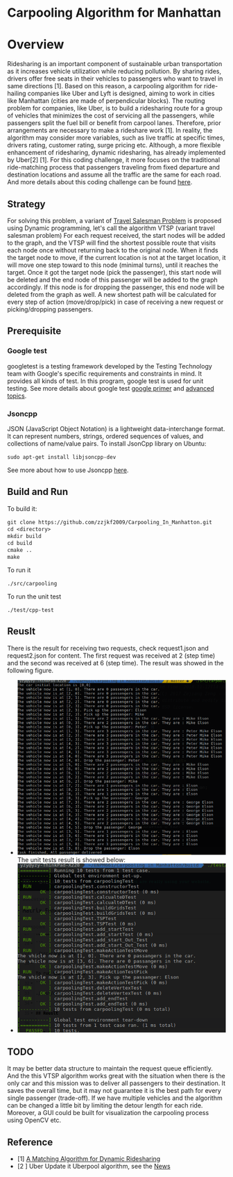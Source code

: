 # Carpooling Algorithm for Manhattan
# Overview 
Ridesharing is an important component of sustainable urban transportation as it increases vehicle utilization while reducing pollution. By sharing rides, drivers offer free seats in their vehicles to passengers who want to travel in same directions [1]. Based on this reason, a carpooling algorithm for ride-hailing companies like Uber and Lyft is designed, aiming to work in cities like Manhattan (cities are made of perpendicular blocks). The routing problem for companies, like Uber, is to build a ridesharing route for a group of vehicles that minimizes the cost of servicing all the passengers, while passengers split the fuel bill or benefit from carpool lanes. Therefore, prior arrangements are necessary to make a rideshare work [1]. In reality, the algorithm may consider more variables, such as live traffic at specific times, drivers rating, customer rating, surge pricing etc. Although, a more flexible enhancement of ridesharing, dynamic ridesharing, has already implemented by Uber[2] [1]. For this coding challenge, it more focuses on the traditional ride-matching process that passengers traveling from fixed departure and destination locations and assume all the traffic are the same for each road. And more details about this coding challenge can be found [here](https://docs.google.com/document/d/180vpmeSb3_fxncKhpiJjBPlwsk3cBH6_SobPsLNZV1c/edit).
## Strategy
For solving this problem, a variant of [Travel Salesman Problem](https://en.wikipedia.org/wiki/Travelling_salesman_problem) is proposed using Dynamic programming, let's call the algorithm VTSP (variant travel salesman problem) For each request received, the start nodes will be added to the graph, and the VTSP will find the shortest possible route that visits each node once without returning back to the original node. When it finds the target node to move, if the current location is not at the target location, it will move one step toward to this node (minimal turns), until it reaches the target. Once it got the target node (pick the passenger), this start node will be deleted and the end node of this passenger will be added to the graph accordingly. If this node is for dropping the passenger, this end node will be deleted from the graph as well. A new shortest path will be calculated for every step of action (move/drop/pick) in case of receiving a new request or picking/dropping passengers.  
## Prerequisite
### Google test
googletest is a testing framework developed by the Testing Technology team with Google's specific requirements and constraints in mind. It provides all kinds of test. In this program, google test is used for unit testing. See more details about google test [google primer](https://github.com/google/googletest/blob/master/googletest/docs/primer.md) and [advanced topics](https://github.com/google/googletest/blob/master/googletest/docs/advanced.md). 

### Jsoncpp 
JSON (JavaScript Object Notation) is a lightweight data-interchange format. It can represent numbers, strings, ordered sequences of values, and collections of name/value pairs. To install JsonCpp library on Ubuntu:
```
sudo apt-get install libjsoncpp-dev
```
See more about how to use Jsoncpp [here](https://github.com/nlohmann/json).
## Build and Run
To build it:
```
git clone https://github.com/zzjkf2009/Carpooling_In_Manhatton.git
cd <directory>
mkdir build
cd build 
cmake ..
make
```
To run it
```
./src/carpooling
```
To run the unit test
```
./test/cpp-test
```
## Reuslt
There is the result for receiving two requests, check request1.json and request2.json for content. The first request was received at 2 (step time) and the second was received at 6 (step time). The result was showed in the following figure.
- ![](https://github.com/zzjkf2009/Carpooling_In_Manhattan/blob/master/CarpoolingResult.png)
The unit tests result is showed below:
- ![](https://github.com/zzjkf2009/Carpooling_In_Manhattan/blob/master/CarpoolingTest.png)

## TODO
It may be better data structure to maintain the request queue efficiently. And the this VTSP algorithm works great with the situation when there is the only car and this mission was to deliver all passengers to their destination. It saves the overall time, but it may not guarantee it is the best path for every single passenger (trade-off). If we have multiple vehicles and the algorithm can be changed a little bit by limiting the detour length for each ride. Moreover, a GUI could be built for visualization the carpooling process using OpenCV etc. 
## Reference
- [1] [A Matching Algorithm for Dynamic Ridesharing](https://ac.els-cdn.com/S2352146516308730/1-s2.0-S2352146516308730-main.pdf?_tid=15380348-1de5-48fa-88f2-438a96625c2f&acdnat=1541361850_9e2f8f83ef5387ebdf9cf816ea90cee3)
- [2 ] Uber Update it Uberpool algorithm, see the  [News](https://techcrunch.com/2017/05/22/uber-debuts-a-smarter-uberpool-in-manhattan/)
